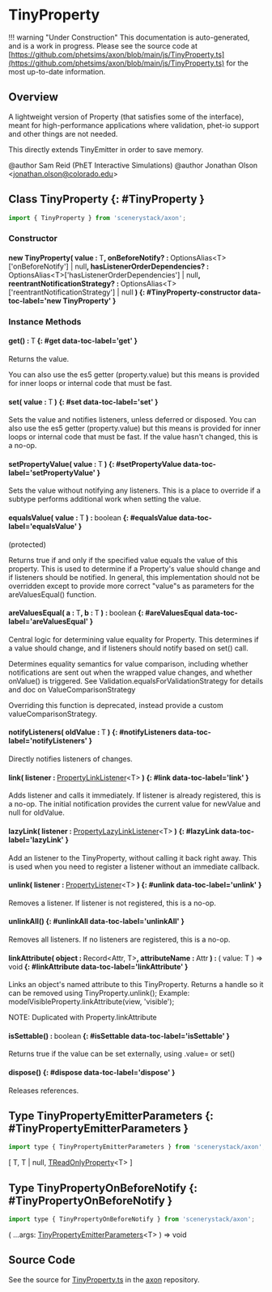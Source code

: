 # TinyProperty

!!! warning "Under Construction"
    This documentation is auto-generated, and is a work in progress. Please see the source code at
    [https://github.com/phetsims/axon/blob/main/js/TinyProperty.ts](https://github.com/phetsims/axon/blob/main/js/TinyProperty.ts) for the most up-to-date information.

## Overview

A lightweight version of Property (that satisfies some of the interface), meant for high-performance applications
where validation, phet-io support and other things are not needed.

This directly extends TinyEmitter in order to save memory.

@author Sam Reid (PhET Interactive Simulations)
@author Jonathan Olson &lt;jonathan.olson@colorado.edu&gt;

## Class TinyProperty {: #TinyProperty }


```js
import { TinyProperty } from 'scenerystack/axon';
```
### Constructor

#### new TinyProperty( value : <span style="font-weight: 400;">T</span>, onBeforeNotify? : <span style="font-weight: 400;">OptionsAlias&lt;T&gt;['onBeforeNotify'] | <span style="color: hsla(calc(var(--md-hue) + 180deg),80%,40%,1);">null</span></span>, hasListenerOrderDependencies? : <span style="font-weight: 400;">OptionsAlias&lt;T&gt;['hasListenerOrderDependencies'] | <span style="color: hsla(calc(var(--md-hue) + 180deg),80%,40%,1);">null</span></span>, reentrantNotificationStrategy? : <span style="font-weight: 400;">OptionsAlias&lt;T&gt;['reentrantNotificationStrategy'] | <span style="color: hsla(calc(var(--md-hue) + 180deg),80%,40%,1);">null</span></span> ) {: #TinyProperty-constructor data-toc-label='new TinyProperty' }

### Instance Methods

#### get() : <span style="font-weight: 400;">T</span> {: #get data-toc-label='get' }

Returns the value.

You can also use the es5 getter (property.value) but this means is provided for inner loops
or internal code that must be fast.

#### set( value : <span style="font-weight: 400;">T</span> ) {: #set data-toc-label='set' }

Sets the value and notifies listeners, unless deferred or disposed. You can also use the es5 getter
(property.value) but this means is provided for inner loops or internal code that must be fast. If the value
hasn't changed, this is a no-op.

#### setPropertyValue( value : <span style="font-weight: 400;">T</span> ) {: #setPropertyValue data-toc-label='setPropertyValue' }

Sets the value without notifying any listeners. This is a place to override if a subtype performs additional work
when setting the value.

#### equalsValue( value : <span style="font-weight: 400;">T</span> ) : <span style="font-weight: 400;"><span style="color: hsla(calc(var(--md-hue) + 180deg),80%,40%,1);">boolean</span></span> {: #equalsValue data-toc-label='equalsValue' }

(protected)

Returns true if and only if the specified value equals the value of this property. This is used to determine if
a Property's value should change and if listeners should be notified. In general, this implementation should
not be overridden except to provide more correct "value"s as parameters for the areValuesEqual() function.

#### areValuesEqual( a : <span style="font-weight: 400;">T</span>, b : <span style="font-weight: 400;">T</span> ) : <span style="font-weight: 400;"><span style="color: hsla(calc(var(--md-hue) + 180deg),80%,40%,1);">boolean</span></span> {: #areValuesEqual data-toc-label='areValuesEqual' }

Central logic for determining value equality for Property. This determines if a value should change, and if
listeners should notify based on set() call.

Determines equality semantics for value comparison, including whether notifications are sent out when the
wrapped value changes, and whether onValue() is triggered. See Validation.equalsForValidationStrategy for details
and doc on ValueComparisonStrategy

Overriding this function is deprecated, instead provide a custom valueComparisonStrategy.

#### notifyListeners( oldValue : <span style="font-weight: 400;">T</span> ) {: #notifyListeners data-toc-label='notifyListeners' }

Directly notifies listeners of changes.

#### link( listener : <span style="font-weight: 400;">[PropertyLinkListener](../axon/TReadOnlyProperty.md#PropertyLinkListener)&lt;T&gt;</span> ) {: #link data-toc-label='link' }

Adds listener and calls it immediately. If listener is already registered, this is a no-op. The initial
notification provides the current value for newValue and null for oldValue.

#### lazyLink( listener : <span style="font-weight: 400;">[PropertyLazyLinkListener](../axon/TReadOnlyProperty.md#PropertyLazyLinkListener)&lt;T&gt;</span> ) {: #lazyLink data-toc-label='lazyLink' }

Add an listener to the TinyProperty, without calling it back right away. This is used when you need to register a
listener without an immediate callback.

#### unlink( listener : <span style="font-weight: 400;">[PropertyListener](../axon/TReadOnlyProperty.md#PropertyListener)&lt;T&gt;</span> ) {: #unlink data-toc-label='unlink' }

Removes a listener. If listener is not registered, this is a no-op.

#### unlinkAll() {: #unlinkAll data-toc-label='unlinkAll' }

Removes all listeners. If no listeners are registered, this is a no-op.

#### linkAttribute( object : <span style="font-weight: 400;">Record&lt;Attr, T&gt;</span>, attributeName : <span style="font-weight: 400;">Attr</span> ) : <span style="font-weight: 400;">( value: T ) =&gt; <span style="color: hsla(calc(var(--md-hue) + 180deg),80%,40%,1);">void</span></span> {: #linkAttribute data-toc-label='linkAttribute' }

Links an object's named attribute to this TinyProperty.  Returns a handle so it can be removed using
TinyProperty.unlink();
Example: modelVisibleProperty.linkAttribute(view, 'visible');

NOTE: Duplicated with Property.linkAttribute

#### isSettable() : <span style="font-weight: 400;"><span style="color: hsla(calc(var(--md-hue) + 180deg),80%,40%,1);">boolean</span></span> {: #isSettable data-toc-label='isSettable' }

Returns true if the value can be set externally, using .value= or set()

#### dispose() {: #dispose data-toc-label='dispose' }

Releases references.



## Type TinyPropertyEmitterParameters {: #TinyPropertyEmitterParameters }


```js
import type { TinyPropertyEmitterParameters } from 'scenerystack/axon';
```


[ T, T | <span style="color: hsla(calc(var(--md-hue) + 180deg),80%,40%,1);">null</span>, [TReadOnlyProperty](../axon/TReadOnlyProperty.md)&lt;T&gt; ]



## Type TinyPropertyOnBeforeNotify {: #TinyPropertyOnBeforeNotify }


```js
import type { TinyPropertyOnBeforeNotify } from 'scenerystack/axon';
```


( ...args: [TinyPropertyEmitterParameters](../axon/TinyProperty.md#TinyPropertyEmitterParameters)&lt;T&gt; ) =&gt; <span style="color: hsla(calc(var(--md-hue) + 180deg),80%,40%,1);">void</span>



## Source Code

See the source for [TinyProperty.ts](https://github.com/phetsims/axon/blob/main/js/TinyProperty.ts) in the [axon](https://github.com/phetsims/axon) repository.
